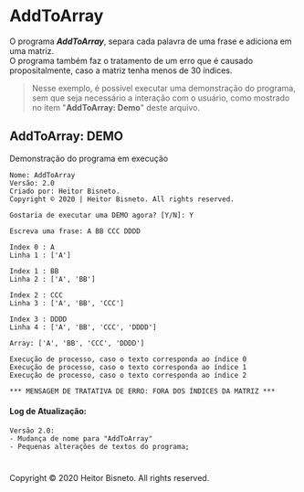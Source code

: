 # AddToArray
O programa ***AddToArray***, separa cada palavra de uma frase e adiciona em uma matriz.
<br> O programa também faz o tratamento de um erro que é causado propositalmente, caso a matriz tenha menos de 30 índices.

>Nesse exemplo, é possível executar uma demonstração do programa, sem que seja necessário a interação com o usuário, como mostrado no item "**AddToArray: Demo**" deste arquivo.

## AddToArray: DEMO

Demonstração do programa em execução

```
Nome: AddToArray
Versão: 2.0
Criado por: Heitor Bisneto.
Copyright © 2020 | Heitor Bisneto. All rights reserved.

Gostaria de executar uma DEMO agora? [Y/N]: Y

Escreva uma frase: A BB CCC DDDD

Index 0 : A
Linha 1 : ['A']

Index 1 : BB
Linha 2 : ['A', 'BB']

Index 2 : CCC
Linha 3 : ['A', 'BB', 'CCC']

Index 3 : DDDD
Linha 4 : ['A', 'BB', 'CCC', 'DDDD']

Array: ['A', 'BB', 'CCC', 'DDDD']

Execução de processo, caso o texto corresponda ao índice 0
Execução de processo, caso o texto corresponda ao índice 1
Execução de processo, caso o texto corresponda ao índice 2

*** MENSAGEM DE TRATATIVA DE ERRO: FORA DOS ÍNDICES DA MATRIZ ***
```
#### Log de Atualização:

```
Versão 2.0:
- Mudança de nome para "AddToArray"
- Pequenas alterações de textos do programa;
```

#

Copyright © 2020 Heitor Bisneto. All rights reserved.